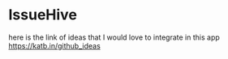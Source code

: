 # IssueHive

here is the link of ideas that I would love to integrate in this app  https://katb.in/github_ideas
